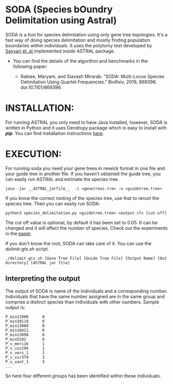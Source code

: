 # SODA (Species bOundry Delimitation using Astral)

SODA is a tool for species delimitation using only gene tree topologies. It's a fast way of doing species delimitation and mostly finding population boundaries within individuals. It uses the polytomy test developed by [Sayyari et. al ](https://www.mdpi.com/2073-4425/9/3/132/htm) implemented inside ASTRAL package.

- You can find the details of the algorithm and benchmarks in the following paper:

	* Rabiee, Maryam, and Siavash Mirarab. “SODA: Multi-Locus Species Delimitation Using Quartet Frequencies.” BioRxiv, 2019, 869396. doi:10.1101/869396.

# INSTALLATION:

For running ASTRAL you only need to have Java installed, however, SODA is written in Python and it uses Dendropy package which is easy to install with ***pip***. You can find installation instructions [here](https://dendropy.org).

# EXECUTION:
For running soda you need your gene trees in newick format in one file and your guide tree in another file. If you haven't obtained the guide tree, you can easily run ASTRAL and estimate the species tree.

```
java -jar __ASTRAL_jarfile__  -i <genetrees.tre> -o <guidetree.tree>
```


If you know the correct rooting of the species tree, use that to reroot the species tree. Then you can easily run SODA:

```
python3 species_delimitation.py <guidetree.tree> <output.cl> [cut-off]
```
The cut off value is optional, by default it has been set to 0.05. It can be changed and it will affect the number of species. Check out the experiments in the [paper](https://www.biorxiv.org/content/10.1101/869396v1.abstract).

If you don't know the root, SODA can take care of it. You can use the *delimit-gts.sh* script.

```
./delimit-gts.sh [Gene Tree File] [Guide Tree File] [Output Name] [Out directory] [ASTRAL jar file]
```

## Interpreting the output

The output of SODA is name of the individuals and a corresponding number. Individuals that have the same number assigned are in the same group and comprise a distinct species than individuals with other numbers.
Sample output is:

```
P_min12908      0
P_min39119      0
P_min13868      0
P_min18421      0
P_min13898      0
P_min5292       0
P_v_meri16      1
P_v_cos199      1
P_v_vers_1      2
P_v_vir379      3
P_x_xant_1      3
...
```
So here four different groups has been identified within these individuals.


